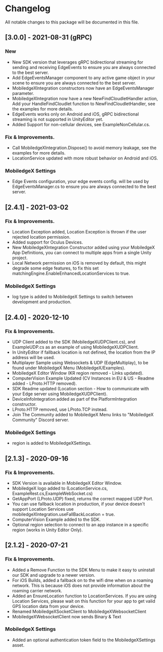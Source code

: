 # Changelog
All notable changes to this package will be documented in this file.

## [3.0.0] - 2021-08-31 (gRPC) 

### New
- New SDK version that leverages gRPC bidirectional streaming for sending and receiving EdgeEvents to ensure  you are always connected to the best server.
- Add EdgeEventsManager component to any active game object in your scene to ensure  you are always connected to the best server.
- MobiledgeXIntegration constructors now have an EdgeEventsManager parameter.
- MobiledgeXIntegration now have a new NewFindCloudletHandler action, Add your HandleFindCloudlet function to NewFindCloudletHandler, see the examples for more details.
- EdgeEvents works only on Android and iOS, gRPC bidirectional streaming is not supported in UnityEditor yet.
- Added Support for non-cellular devices, see ExampleNonCellular.cs.

### Fix & Improvements.
- Call MobiledgeXIntegration.Dispose() to avoid memory leakage, see the examples for more details.
- LocationService updated with more robust behavior on Android and iOS.
### MobiledgeX Settings
- Edge Events configuration, your edge events config. will be used by EdgeEventsManager.cs to ensure you are always connected to the best server.


## [2.4.1] - 2021-03-02

### Fix & Improvements.
- Location Exception added, Location Exception is thrown if the user rejected location permission.
- Added support for Oculus Devices.
- New MobiledgeXIntegration Constructor added using your MobiledgeX App Definitions, you can connect to multiple apps from a single Unity project.
- Local Network permission on iOS is removed by default, this might degrade some edge features, to fix this set matchingEngine.EnableEnhancedLocationServices to true.
### MobiledgeX Settings
- log type is added to MobiledgeX Settings to switch between development and production.

## [2.4.0] - 2020-12-10

### Fix & Improvements.
- UDP Client added to the SDK (MobiledgeXUDPClient.cs), and  ExampleUDP.cs as an example of using  MobiledgeXUDPClient.
- In UnityEditor if fallback location is not defined, the location from the IP address will be used.
- Multiplayer Sample using Websockets & UDP (EdgeMultiplay), to be found under MobiledgeX Menu (MobiledgeX/Examples).
- MobiledgeX Editor Window (KR region removed - Links updated).
- ComputerVision Example Updated (CV Instances in EU & US - Readme added - LProto.HTTP removed).
- SDK Readme updated (Location section - How to communicate with your Edge server using MobiledgeXUDPClient).
- DeviceInfoIntegration added as part of the PlatformIntegration constructor.
- LProto.HTTP removed, use LProto.TCP instead.
- Join The Community added to MobiledgeX Menu links to "MobiledgeX Community" Discord server.
### MobiledgeX Settings
- region is added to MobiledgeXSettings.

## [2.1.3] - 2020-09-16

### Fix & Improvements.
- SDK Version is available in MobiledgeX Editor Window.
- MobiledgeX logo added to (LocationService.cs, ExampleRest.cs,ExampleWebSocket.cs)
- GetAppPort (LProto.UDP) fixed, returns the correct mapped UDP Port.
- You can use fallback location in production, if your device doesn't support Location Services use mobiledgeXIntegration.useFallBackLocation = true.
- ComputerVision Example added to the SDK.
- Optional region selection to connect to an app instance in a specific region (works in Unity Editor Only).


## [2.1.2] - 2020-07-21

### Fix & Improvements.
- Added a Remove Function to the SDK Menu to make it easy to uninstall our SDK and upgrade to a newer version.
- For iOS Builds, added a fallback on to the wifi dme when on a roaming network. This is because iOS does not provide information about the roaming carrier network.
- Added an EnsureLocation function to LocationServices. If you are using Location Services, please wait on this function for your app to get valid GPS location data from your device. 
- Renamed MobiledgeXSocketClient to MobiledgeXWebsocketClient 
- MobiledgeXWebsocketClient now sends Binary & Text
### MobiledgeX Settings 
- Added an optional authentication token field to the MobiledgeXSettings asset. 